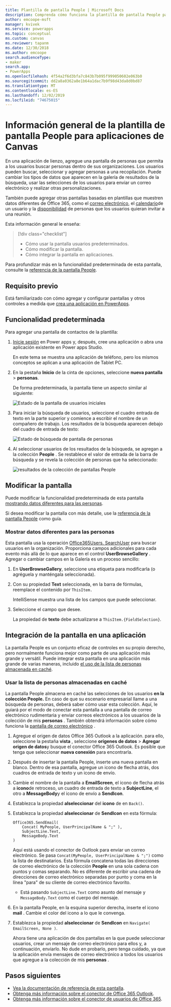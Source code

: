 ```yaml
---
title: Plantilla de pantalla People | Microsoft Docs
description: Comprenda cómo funciona la plantilla de pantalla People para las aplicaciones de canvas y cómo ampliar la pantalla para sus propios casos de uso
author: emcoope-msft
manager: kvivek
ms.service: powerapps
ms.topic: conceptual
ms.custom: canvas
ms.reviewer: tapanm
ms.date: 12/30/2018
ms.author: emcoope
search.audienceType:
- maker
search.app:
- PowerApps
ms.openlocfilehash: 4f54a2f6d3bfa7c843b7b095f999050602e063b0
ms.sourcegitcommit: dd2a8a0362a8e1b64a1dac7b9f98d43da8d0bd87
ms.translationtype: MT
ms.contentlocale: es-ES
ms.lasthandoff: 12/02/2019
ms.locfileid: "74675015"
---
```

# <a name="overview-of-the-people-screen-template-for-canvas-apps"></a>Información general de la plantilla de pantalla People para aplicaciones de Canvas

En una aplicación de lienzo, agregue una pantalla de personas que permita a los usuarios buscar personas dentro de sus organizaciones. Los usuarios pueden buscar, seleccionar y agregar personas a una recopilación. Puede cambiar los tipos de datos que aparecen en la galería de resultados de la búsqueda, usar las selecciones de los usuarios para enviar un correo electrónico y realizar otras personalizaciones.

También puede agregar otras pantallas basadas en plantillas que muestren datos diferentes de Office 365, como el [correo electrónico](email-screen-overview.md), el [calendario](calendar-screen-overview.md)de un usuario y la [disponibilidad](meeting-screen-overview.md) de personas que los usuarios quieran invitar a una reunión.

Esta información general le enseña:
> [!div class="checklist"]
> * Cómo usar la pantalla usuarios predeterminados.
> * Cómo modificar la pantalla.
> * Cómo integrar la pantalla en aplicaciones.

Para profundizar más en la funcionalidad predeterminada de esta pantalla, consulte la [referencia de la pantalla People](people-screen-reference.md).

## <a name="prerequisite"></a>Requisito previo

Está familiarizado con cómo agregar y configurar pantallas y otros controles a medida que [crea una aplicación en PowerApps](../data-platform-create-app-scratch.md).

## <a name="default-functionality"></a>Funcionalidad predeterminada

Para agregar una pantalla de contactos de la plantilla:

1. [Inicie sesión](https://make.powerapps.com?utm_source=padocs&utm_medium=linkinadoc&utm_campaign=referralsfromdoc) en Power apps y, después, cree una aplicación o abra una aplicación existente en Power apps Studio.

    En este tema se muestra una aplicación de teléfono, pero los mismos conceptos se aplican a una aplicación de Tablet PC.

1. En la pestaña **Inicio** de la cinta de opciones, seleccione **nueva pantalla** > **personas**.

    De forma predeterminada, la pantalla tiene un aspecto similar al siguiente:

    ![Estado de la pantalla de usuarios iniciales](media/people-screen/people-screen-empty.png)

1. Para iniciar la búsqueda de usuarios, seleccione el cuadro entrada de texto en la parte superior y comience a escribir el nombre de un compañero de trabajo. Los resultados de la búsqueda aparecen debajo del cuadro de entrada de texto:

    ![Estado de búsqueda de pantalla de personas](media/people-screen/people-browse-gall-full.png)

1. Al seleccionar usuarios de los resultados de la búsqueda, se agregan a la colección **People** . Se restablece el valor de entrada de la barra de búsqueda y se revela la colección de personas que ha seleccionado:

    ![resultados de la colección de pantallas People](media/people-screen/people-people-gall-full.png)

## <a name="modify-the-screen"></a>Modificar la pantalla

Puede modificar la funcionalidad predeterminada de esta pantalla [mostrando datos diferentes para las personas](people-screen-overview.md#show-different-data-for-people).

Si desea modificar la pantalla con más detalle, use la [referencia de la pantalla People](./people-screen-reference.md) como guía.

### <a name="show-different-data-for-people"></a>Mostrar datos diferentes para las personas

Esta pantalla usa la operación [Office365Users. SearchUser](https://docs.microsoft.com/connectors/office365users/#searchuser) para buscar usuarios en la organización. Proporciona campos adicionales para cada evento más allá de lo que aparece en el control **UserBrowseGallery** . Agregar o cambiar campos en la Galería es un proceso sencillo:

1. En **UserBrowseGallery**, seleccione una etiqueta para modificarla (o agréguela y manténgala seleccionada).

1. Con su propiedad **Text** seleccionada, en la barra de fórmulas, reemplace el contenido por `ThisItem.`

    IntelliSense muestra una lista de los campos que puede seleccionar.

1. Seleccione el campo que desee.

    La propiedad de **texto** debe actualizarse a `ThisItem.{FieldSelection}`.

## <a name="integrate-the-screen-into-an-app"></a>Integración de la pantalla en una aplicación

La pantalla People es un conjunto eficaz de controles en su propio derecho, pero normalmente funciona mejor como parte de una aplicación más grande y versátil. Puede integrar esta pantalla en una aplicación más grande de varias maneras, incluido [el uso de la lista de personas almacenada en caché](people-screen-overview.md#use-your-cached-list-of-people).

### <a name="use-your-cached-list-of-people"></a>Usar la lista de personas almacenadas en caché

La pantalla People almacena en caché las selecciones de los usuarios **en la colección People.** En caso de que su escenario empresarial llame a una búsqueda de personas, deberá saber cómo usar esta colección. Aquí, le guiará por el modo de conectar esta pantalla a una pantalla de correo electrónico rudimentaria y enviar correos electrónicos a los usuarios de la colección de mis **personas** . También obtendrá información sobre cómo funciona la [pantalla de correo electrónico](./email-screen-overview.md) .

1. Agregue el origen de datos Office 365 Outlook a la aplicación. para ello, seleccione la pestaña **vista** , seleccione **orígenes de datos** > **Agregar origen de datos**y busque el conector Office 365 Outlook. Es posible que tenga que seleccionar **nueva conexión** para encontrarla.
1. Después de insertar la pantalla People, inserte una nueva pantalla en blanco. Dentro de esa pantalla, agregue un icono de flecha atrás, dos cuadros de entrada de texto y un icono de envío.
1. Cambie el nombre de la pantalla a **EmailScreen**, el icono de flecha atrás a **icono**de retroceso, un cuadro de entrada de texto a **SubjectLine**, el otro a **MessageBody**y el icono de envío a **SendIcon**.
1. Establezca la propiedad **alseleccionar** del **icono** de en `Back()`.
1. Establezca la propiedad **alseleccionar** de **SendIcon** en esta fórmula:

    ```powerapps-dot
    Office365.SendEmail( 
        Concat( MyPeople, UserPrincipalName & ";" ), 
        SubjectLine.Text, 
        MessageBody.Text 
    )
    ```
    
    Aquí está usando el conector de Outlook para enviar un correo electrónico. Se pasa `Concat(MyPeople, UserPrincipalName & ";")` como la lista de destinatarios. Esta fórmula concatena todas las direcciones de correo electrónico de la colección **People** en una sola cadena con puntos y comas separando. No es diferente de escribir una cadena de direcciones de correo electrónico separadas por punto y coma en la línea "para" de su cliente de correo electrónico favorito.
    * Está pasando `SubjectLine.Text` como asunto del mensaje y `MessageBody.Text` como el cuerpo del mensaje.
1. En la pantalla People, en la esquina superior derecha, inserte el icono **mail** .
   Cambie el color del icono a lo que le convenga.
1. Establezca la propiedad **alseleccionar** de **SendIcon** en `Navigate( EmailScreen, None )`.

    Ahora tiene una aplicación de dos pantallas en la que puede seleccionar usuarios, crear un mensaje de correo electrónico para ellos y, a continuación, enviarlo. No dude en probarlo, pero tenga cuidado, ya que la aplicación envía mensajes de correo electrónico a todos los usuarios que agregue a la colección de mis **personas** .

## <a name="next-steps"></a>Pasos siguientes

* [Vea la documentación de referencia de esta pantalla](./people-screen-reference.md).
* [Obtenga más información sobre el conector de Office 365 Outlook](../connections/connection-office365-outlook.md).
* [Obtenga más información sobre el conector de usuarios de Office 365](../connections/connection-office365-users.md).
